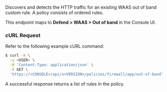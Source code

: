 Discovers and detects the HTTP traffic for an existing WAAS out of band custom rule.
A policy consists of ordered rules.

This endpoint maps to **Defend > WAAS > Out of band** in the Console UI.

### cURL Request

Refer to the following example cURL command:

```bash
$ curl -k \
  -u <USER> \
  -H 'Content-Type: application/json' \
  -X GET \
  'https://<CONSOLE>/api/v<VERSION>/policies/firewall/app/out-of-band'
```

A successful response returns a list of rules in the policy.